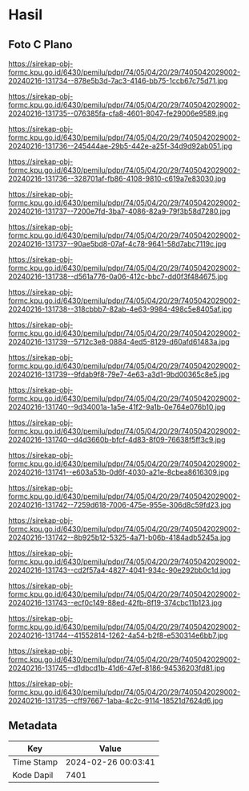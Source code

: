 # Hasil

## Foto C Plano

https://sirekap-obj-formc.kpu.go.id/6430/pemilu/pdpr/74/05/04/20/29/7405042029002-20240216-131734--878e5b3d-7ac3-4146-bb75-1ccb67c75d71.jpg

https://sirekap-obj-formc.kpu.go.id/6430/pemilu/pdpr/74/05/04/20/29/7405042029002-20240216-131735--076385fa-cfa8-4601-8047-fe29006e9589.jpg

https://sirekap-obj-formc.kpu.go.id/6430/pemilu/pdpr/74/05/04/20/29/7405042029002-20240216-131736--245444ae-29b5-442e-a25f-34d9d92ab051.jpg

https://sirekap-obj-formc.kpu.go.id/6430/pemilu/pdpr/74/05/04/20/29/7405042029002-20240216-131736--328701af-fb86-4108-9810-c619a7e83030.jpg

https://sirekap-obj-formc.kpu.go.id/6430/pemilu/pdpr/74/05/04/20/29/7405042029002-20240216-131737--7200e7fd-3ba7-4086-82a9-79f3b58d7280.jpg

https://sirekap-obj-formc.kpu.go.id/6430/pemilu/pdpr/74/05/04/20/29/7405042029002-20240216-131737--90ae5bd8-07af-4c78-9641-58d7abc7119c.jpg

https://sirekap-obj-formc.kpu.go.id/6430/pemilu/pdpr/74/05/04/20/29/7405042029002-20240216-131738--d561a776-0a06-412c-bbc7-dd0f3f484675.jpg

https://sirekap-obj-formc.kpu.go.id/6430/pemilu/pdpr/74/05/04/20/29/7405042029002-20240216-131738--318cbbb7-82ab-4e63-9984-498c5e8405af.jpg

https://sirekap-obj-formc.kpu.go.id/6430/pemilu/pdpr/74/05/04/20/29/7405042029002-20240216-131739--5712c3e8-0884-4ed5-8129-d60afd61483a.jpg

https://sirekap-obj-formc.kpu.go.id/6430/pemilu/pdpr/74/05/04/20/29/7405042029002-20240216-131739--9fdab9f8-79e7-4e63-a3d1-9bd00365c8e5.jpg

https://sirekap-obj-formc.kpu.go.id/6430/pemilu/pdpr/74/05/04/20/29/7405042029002-20240216-131740--9d34001a-1a5e-41f2-9a1b-0e764e076b10.jpg

https://sirekap-obj-formc.kpu.go.id/6430/pemilu/pdpr/74/05/04/20/29/7405042029002-20240216-131740--d4d3660b-bfcf-4d83-8f09-76638f5ff3c9.jpg

https://sirekap-obj-formc.kpu.go.id/6430/pemilu/pdpr/74/05/04/20/29/7405042029002-20240216-131741--e603a53b-0d6f-4030-a21e-8cbea8616309.jpg

https://sirekap-obj-formc.kpu.go.id/6430/pemilu/pdpr/74/05/04/20/29/7405042029002-20240216-131742--7259d618-7006-475e-955e-306d8c59fd23.jpg

https://sirekap-obj-formc.kpu.go.id/6430/pemilu/pdpr/74/05/04/20/29/7405042029002-20240216-131742--8b925b12-5325-4a71-b06b-4184adb5245a.jpg

https://sirekap-obj-formc.kpu.go.id/6430/pemilu/pdpr/74/05/04/20/29/7405042029002-20240216-131743--cd2f57a4-4827-4041-934c-90e292bb0c1d.jpg

https://sirekap-obj-formc.kpu.go.id/6430/pemilu/pdpr/74/05/04/20/29/7405042029002-20240216-131743--ecf0c149-88ed-42fb-8f19-374cbc11b123.jpg

https://sirekap-obj-formc.kpu.go.id/6430/pemilu/pdpr/74/05/04/20/29/7405042029002-20240216-131744--41552814-1262-4a54-b2f8-e530314e6bb7.jpg

https://sirekap-obj-formc.kpu.go.id/6430/pemilu/pdpr/74/05/04/20/29/7405042029002-20240216-131745--d1dbcd1b-41d6-47ef-8186-94536203fd81.jpg

https://sirekap-obj-formc.kpu.go.id/6430/pemilu/pdpr/74/05/04/20/29/7405042029002-20240216-131735--cff97667-1aba-4c2c-9114-18521d7624d6.jpg


## Metadata

| Key        | Value               |
| ---------- | ------------------- |
| Time Stamp | 2024-02-26 00:03:41 |
| Kode Dapil | 7401                |



